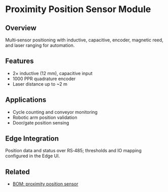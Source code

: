 # Proximity Position Sensor Module

## Overview
Multi‑sensor positioning with inductive, capacitive, encoder, magnetic reed, and laser ranging for automation.

## Features
- 2× inductive (12 mm), capacitive input
- 1000 PPR quadrature encoder
- Laser distance up to ~2 m

## Applications
- Cycle counting and conveyor monitoring
- Robotic arm position validation
- Door/gate position sensing

## Edge Integration
Position data and status over RS‑485; thresholds and IO mapping configured in the Edge UI.


## Related
- [BOM: proximity position sensor](/docs/bom/proximity-position-sensor)
